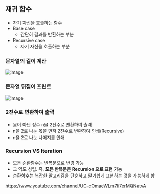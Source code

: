 ## 재귀 함수
  - 자기 자신을 호출하는 함수
  - Base case
    - 간단히 결과를 반환하는 부분
  - Recursive case
    - 자기 자신을 호출하는 부분

### 문자열의 길이 계산
![image](https://user-images.githubusercontent.com/50076031/123888109-bd088380-d98d-11eb-8345-ce1b7461b0f6.png)

### 문자열 뒤집어 프린트
![image](https://user-images.githubusercontent.com/50076031/123888502-97c84500-d98e-11eb-8a5a-cc38790500f6.png)

### 2진수로 변환하여 출력
  - 음이 아닌 정수 n을 2진수로 변환하여 출력
  - n을 2로 나눈 몫을 먼저 2진수로 변환하여 인쇄(Recursive)
  - n을 2로 나눈 나머지를 인쇄

### Recursion VS Iteration
  - 모든 순환함수는 반복문으로 변경 가능
  - 그 역도 성립. 즉, **모든 반복문은 Recursion 으로 표현 가능**
  - 순환함수는 복잡한 알고리즘을 단순하고 알기쉽게 표현하는 것을 가능하게 함

https://www.youtube.com/channel/UC-cOmaeWLm7Ii7erMQNatvA